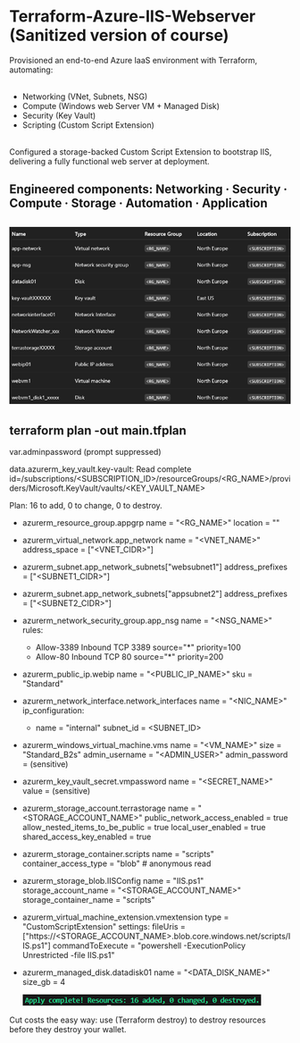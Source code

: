 # Terraform-Azure-IIS-Webserver (Sanitized version of course)
Provisioned an end-to-end Azure IaaS environment with Terraform, automating:<br>
<br>
- Networking (VNet, Subnets, NSG)<br>
- Compute (Windows web Server VM + Managed Disk)<br>
- Security (Key Vault)<br>
- Scripting (Custom Script Extension)<br>
<br>
Configured a storage-backed Custom Script Extension to bootstrap IIS, delivering a fully functional web server at deployment.

Engineered components: Networking · Security · Compute · Storage · Automation · Application
<br>
---
![All Resources](AzureResources.png)
----
terraform plan -out main.tfplan
----

var.adminpassword
  (prompt suppressed)

data.azurerm_key_vault.key-vault: Read complete
  id=/subscriptions/<SUBSCRIPTION_ID>/resourceGroups/<RG_NAME>/providers/Microsoft.KeyVault/vaults/<KEY_VAULT_NAME>

Plan: 16 to add, 0 to change, 0 to destroy.

+ azurerm_resource_group.appgrp
  name = "<RG_NAME>"
  location = "<REGION>"

+ azurerm_virtual_network.app_network
  name = "<VNET_NAME>"
  address_space = ["<VNET_CIDR>"]

+ azurerm_subnet.app_network_subnets["websubnet1"]
  address_prefixes = ["<SUBNET1_CIDR>"]

+ azurerm_subnet.app_network_subnets["appsubnet2"]
  address_prefixes = ["<SUBNET2_CIDR>"]

+ azurerm_network_security_group.app_nsg
  name = "<NSG_NAME>"
  rules:
    - Allow-3389  Inbound  TCP  3389  source="*"  priority=100
    - Allow-80    Inbound  TCP  80    source="*"  priority=200

+ azurerm_public_ip.webip
  name = "<PUBLIC_IP_NAME>"
  sku  = "Standard"

+ azurerm_network_interface.network_interfaces
  name = "<NIC_NAME>"
  ip_configuration:
    - name = "internal"
      subnet_id = <SUBNET_ID>

+ azurerm_windows_virtual_machine.vms
  name           = "<VM_NAME>"
  size           = "Standard_B2s"
  admin_username = "<ADMIN_USER>"
  admin_password = (sensitive)

+ azurerm_key_vault_secret.vmpassword
  name = "<SECRET_NAME>"
  value = (sensitive)

+ azurerm_storage_account.terrastorage
  name = "<STORAGE_ACCOUNT_NAME>"
  public_network_access_enabled = true
  allow_nested_items_to_be_public = true
  local_user_enabled = true
  shared_access_key_enabled = true

+ azurerm_storage_container.scripts
  name = "scripts"
  container_access_type = "blob"   # anonymous read

+ azurerm_storage_blob.IISConfig
  name = "IIS.ps1"
  storage_account_name = "<STORAGE_ACCOUNT_NAME>"
  storage_container_name = "scripts"

+ azurerm_virtual_machine_extension.vmextension
  type = "CustomScriptExtension"
  settings:
    fileUris = ["https://<STORAGE_ACCOUNT_NAME>.blob.core.windows.net/scripts/IIS.ps1"]
    commandToExecute = "powershell -ExecutionPolicy Unrestricted -file IIS.ps1"

+ azurerm_managed_disk.datadisk01
  name = "<DATA_DISK_NAME>"
  size_gb = 4 <br>
  
  ![Apply Complte](applycomplete.png)<br>

Cut costs the easy way: use (Terraform destroy) to destroy resources before they destroy your wallet.
